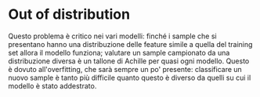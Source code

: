 # Out of distribution

Questo problema è critico nei vari modelli: finché i sample che si presentano hanno una distribuzione delle feature simile a quella del training set allora il modello funziona; valutare un sample campionato da una distribuzione diversa è un tallone di Achille per quasi ogni modello. Questo è dovuto all'overfitting, che sarà sempre un po' presente: classificare un nuovo sample è tanto più difficile quanto questo è diverso da quelli su cui il modello è stato addestrato.